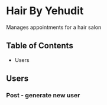 # Hair By Yehudit

Manages appointments for a hair salon

## Table of Contents

- Users

## Users

### Post - generate new user